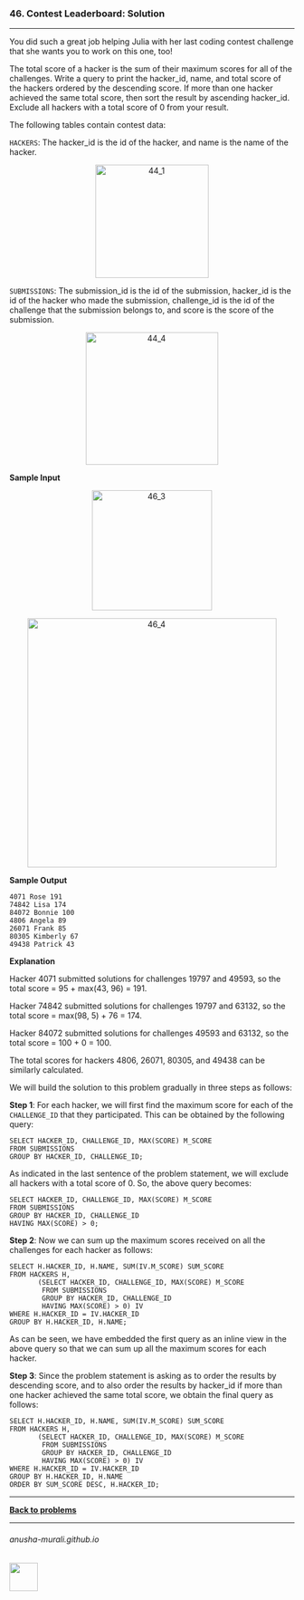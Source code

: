 ### 46. Contest Leaderboard: Solution

---
 You did such a great job helping Julia with her last coding contest challenge that she wants you to work on this one, 
 too!

The total score of a hacker is the sum of their maximum scores for all of the challenges. 
Write a query to print the hacker_id, name, and total score of the hackers ordered by the descending score. 
If more than one hacker achieved the same total score, 
then sort the result by ascending hacker_id. Exclude all hackers with a total score of 0 from your result.
 
The following tables contain contest data:
 
`HACKERS`: The hacker_id is the id of the hacker, and name is the name of the hacker.

<p align="center"> 
<img width="200" alt="44_1" src="https://github.com/user-attachments/assets/c6ffc1de-d6a1-459f-a415-6f4cbebab96e" />
</p>


`SUBMISSIONS`: The submission_id is the id of the submission, hacker_id is the id of the hacker who made the submission, 
challenge_id is the id of the challenge that the submission belongs to, and score is the score of the submission.

<p align="center">
<img width="234" alt="44_4" src="https://github.com/user-attachments/assets/07fd9c9e-2fc2-44bc-97a7-4f8b56d96ffb" />
</p>


**Sample Input**

<p align="center">
<img width="212" alt="46_3" src="https://github.com/user-attachments/assets/d4a2041b-e6a7-4d0d-9ffd-896430c0515a" />
</p>


<p align="center">
<img width="440" alt="46_4" src="https://github.com/user-attachments/assets/1388dc1b-704a-4eb6-9507-a9949a093b5e" />
</p>


**Sample Output**

```
4071 Rose 191
74842 Lisa 174
84072 Bonnie 100
4806 Angela 89
26071 Frank 85
80305 Kimberly 67
49438 Patrick 43
```

**Explanation**

Hacker 4071 submitted solutions for challenges 19797 and 49593, so the total score = 95 + max(43, 96) = 191.

Hacker 74842 submitted solutions for challenges 19797 and 63132, so the total score = max(98, 5) + 76 = 174.

Hacker 84072 submitted solutions for challenges 49593 and 63132, so the total score = 100 + 0 = 100.

The total scores for hackers 4806, 26071, 80305, and 49438 can be similarly calculated.


We will build the solution to this problem gradually in three steps as follows:

**Step 1**: For each hacker, we will first find the maximum score for each of the `CHALLENGE_ID` that they participated. This can be obtained by the following query:
```
SELECT HACKER_ID, CHALLENGE_ID, MAX(SCORE) M_SCORE
FROM SUBMISSIONS
GROUP BY HACKER_ID, CHALLENGE_ID;
```
As indicated in the last sentence of the problem statement, we will exclude all hackers with a total score of 0. So, the above query becomes:
```
SELECT HACKER_ID, CHALLENGE_ID, MAX(SCORE) M_SCORE
FROM SUBMISSIONS
GROUP BY HACKER_ID, CHALLENGE_ID
HAVING MAX(SCORE) > 0;
```

**Step 2**: Now we can sum up the maximum scores received on all the challenges for each hacker as follows:
```
SELECT H.HACKER_ID, H.NAME, SUM(IV.M_SCORE) SUM_SCORE
FROM HACKERS H, 
       (SELECT HACKER_ID, CHALLENGE_ID, MAX(SCORE) M_SCORE
        FROM SUBMISSIONS
        GROUP BY HACKER_ID, CHALLENGE_ID
        HAVING MAX(SCORE) > 0) IV
WHERE H.HACKER_ID = IV.HACKER_ID
GROUP BY H.HACKER_ID, H.NAME;
```
As can be seen, we have embedded the first query as an inline view in the above query so that we can sum up all the maximum scores for each hacker.

**Step 3**: Since the problem statement is asking as to order the results by descending score, and to also order the results by hacker_id if more than one hacker achieved the same total score, we obtain the final query as follows:
```
SELECT H.HACKER_ID, H.NAME, SUM(IV.M_SCORE) SUM_SCORE
FROM HACKERS H, 
       (SELECT HACKER_ID, CHALLENGE_ID, MAX(SCORE) M_SCORE
        FROM SUBMISSIONS
        GROUP BY HACKER_ID, CHALLENGE_ID
        HAVING MAX(SCORE) > 0) IV
WHERE H.HACKER_ID = IV.HACKER_ID
GROUP BY H.HACKER_ID, H.NAME
ORDER BY SUM_SCORE DESC, H.HACKER_ID;
```
---

**[Back to problems](./problems.md)**

* * *
###### anusha-murali.github.io

<img src="https://github.com/anusha-murali/anusha-murali.github.io/assets/111596338/639243aa-2857-4595-a65a-7852762bb002" width="50" height="50"/>
